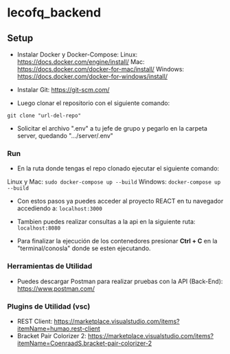 # lecofq_backend

## Setup
- Instalar Docker y Docker-Compose: 
Linux: https://docs.docker.com/engine/install/
Mac: https://docs.docker.com/docker-for-mac/install/ 
Windows: https://docs.docker.com/docker-for-windows/install/

-  Instalar Git:
https://git-scm.com/

- Luego clonar el repositorio con el siguiente comando:

`git clone "url-del-repo"`

- Solicitar el archivo ".env" a tu jefe de grupo y pegarlo en la carpeta server, quedando ".../server/.env"

### Run

- En la ruta donde tengas el repo clonado ejecutar el siguiente comando:

Linux y Mac: ``sudo docker-compose up --build``
Windows: ``docker-compose up --build``

- Con estos pasos ya puedes acceder al proyecto REACT en tu navegador accediendo a:
``localhost:3000``

- Tambien puedes realizar consultas a la api en la siguiente ruta: 
``localhost:8080``

- Para finalizar la ejecución de los contenedores presionar **Ctrl + C** en la "terminal/conosla" donde se esten ejecutando.


### Herramientas de Utilidad

- Puedes descargar Postman para realizar pruebas con la API (Back-End): https://www.postman.com/

### Plugins de Utilidad (vsc)
- REST Client: https://marketplace.visualstudio.com/items?itemName=humao.rest-client 
- Bracket Pair Colorizer 2: https://marketplace.visualstudio.com/items?itemName=CoenraadS.bracket-pair-colorizer-2